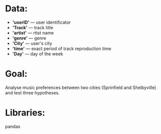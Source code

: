 # Data:

* **'userID'** — user identificator 
* **'Track'** — track title 
* **'artist'** — rtist name 
* **'genre'** — genre
* **'City'** — user's city
* **'time'** — exact period of track reproduction time 
* **'Day'** — day of the week

# Goal:

Analyse music preferences between two cities (Sprinfield and Shelbyville) and test three hypotheses.

# Libraries:

pandas
